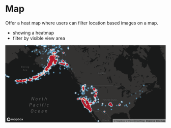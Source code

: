# Map
Offer a heat map where users can filter location based images on a map.

 - showing a heatmap
 - filter by visible view area

![Screenshot](map_heatmap.png)
